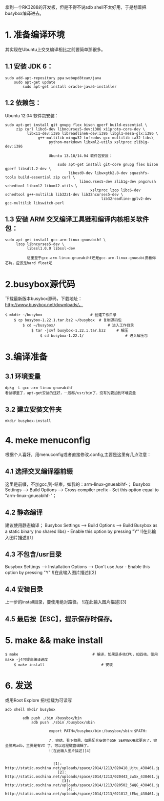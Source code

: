 拿到一个RK3288的开发板，但是不得不说adb shell不太好用，于是想着把busybox编译进去。

# 1.  准备编译环境

其实现在Ubuntu上交叉编译相比之前要简单那很多。


## 1.1 安装 JDK 6：
    sudo add-apt-repository ppa:webupd8team/java
        sudo apt-get update
            sudo apt-get install oracle-java6-installer


## 1.2 依赖包：
Ubuntu 12.04 软件包安装：

    sudo apt-get install git gnupg flex bison gperf build-essential \
         zip curl libc6-dev libncurses5-dev:i386 x11proto-core-dev \
              libx11-dev:i386 libreadline6-dev:i386 libgl1-mesa-glx:i386 \
                   g++-multilib mingw32 tofrodos gcc-multilib ia32-libs\
                        python-markdown libxml2-utils xsltproc zlib1g-dev:i386

                        Ubuntu 13.10/14.04 软件包安装：

                            sudo apt-get install git-core gnupg flex bison gperf libsdl1.2-dev \
                                 libesd0-dev libwxgtk2.8-dev squashfs-tools build-essential zip curl \
                                      libncurses5-dev zlib1g-dev pngcrush schedtool libxml2 libxml2-utils \
                                           xsltproc lzop libc6-dev schedtool g++-multilib lib32z1-dev lib32ncurses5-dev \
                                                lib32readline-gplv2-dev gcc-multilib libswitch-perl

## 1.3 安装 ARM 交叉编译工具链和编译内核相关软件包：

    sudo apt-get install gcc-arm-linux-gnueabihf \
         lzop libncurses5-dev \
              libssl1.0.0 libssl-dev

              这里至于gcc-arm-linux-gnueabihf还是gcc-arm-linux-gnueabi要看你芯片，应该是hard float吧

# 2.busybox源代码

下载最新版本busybox源码，下载地址：http://www.busybox.net/downloads/。

    $ mkdir ~/busybox                      # 创建工作目录
        $ cp busybox-1.22.1.tar.bz2 ~/busybox  # 复制源码包
            $ cd ~/busybox/                        # 进入工作目录
                $ tar -jxvf busybox-1.22.1.tar.bz2     # 解压
                    $ cd busybox-1.22.1/                   # 进入解压包

# 3.编译准备

## 3.1 环境变量
    dpkg -L gcc-arm-linux-gnueabihf
    看装哪里了，apt-get安装的还好，一般都/usr/bin了，没有的要加到环境变量

## 3.2 建立安装文件夹
    mkdir busybox-install

# 4. meke menuconfig

根据个人喜好，用menuconfig或者直接修改.config,主要是这里有几点注意：

## 4.1 选择交叉编译器前缀
这里是前缀，不加gcc,到-结束，如我的：arm-linux-gnueabihf-；
    Busybox Settings --> Build Options --> Cross compiler prefix  -  Set this option equal to "arm-linux-gnueabihf-"；

## 4.2 静态编译
建议使用静态编译；
    Busybox Settings --> Build Options --> Build Busybox as a static binary (no shared libs)  -  Enable this option by pressing "Y"
    ![在此输入图片描述][1]

## 4.3  不包含/usr目录
 Busybox Settings --> Installation Options --> Don't use /usr  -  Enable this option by pressing "Y"
 ![在此输入图片描述][2]

## 4.4 安装目录
上一步的install目录，要使用绝对路径。
![在此输入图片描述][3]

## 4.5 最后按【ESC】，提示保存时保存。

# 5. make && make install

    $ make                                  # 编译，如果是多核CPU，如四核，使用make -j4可提高编译速度
        $ make install                          # 安装


# 6. 发送

或用Root Explore 把/挂载为可读写

    adb shell mkdir busybox
        
            adb push ./bin /busybox/bin
                adb push ./sbin /busybox/sbin
                    
                        export PATH=/busybox/bin:/busybox/sbin:$PATH:

                        7. 完结。看下效果，如果配合安装个SSH SERVER用就更爽了，完全脱离adb，主要是有VI 了，可以远程键盘编辑了。
                        ![在此输入图片描述][4]


                          [1]: http://static.oschina.net/uploads/space/2014/1213/020418_Ujtu_438461.jpg
                            [2]: http://static.oschina.net/uploads/space/2014/1213/020443_zwSx_438461.jpg
                              [3]: http://static.oschina.net/uploads/space/2014/1213/020502_5WQG_438461.jpg
                                [4]: http://static.oschina.net/uploads/space/2014/1213/021812_tEkq_438461.jpg
